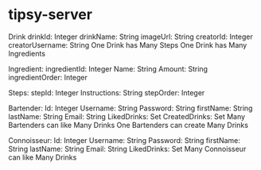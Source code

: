 # tipsy-server
Drink
drinkId: Integer
drinkName: String
imageUrl: String
creatorId: Integer
creatorUsername: String
One Drink has Many Steps
One Drink has Many Ingredients

Ingredient:
ingredientId: Integer
Name: String
Amount: String
ingredientOrder: Integer

Steps:
stepId: Integer
Instructions: String
stepOrder: Integer

Bartender:
Id: Integer
Username: String
Password: String
firstName: String
lastName: String
Email: String
LikedDrinks: Set<Drinks>
CreatedDrinks: Set<Drinks>
Many Bartenders can like Many Drinks
One Bartenders can create Many Drinks

Connoisseur:
Id: Integer
Username: String
Password: String
firstName: String
lastName: String
Email: String
LikedDrinks: Set<Drinks>
Many Connoisseur can like Many Drinks
